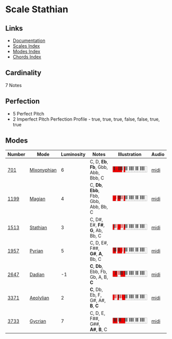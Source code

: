 # Scale Stathian

## Links

- [Documentation](README.md)
- [Scales Index](Scales.md)
- [Modes Index](Modes.md)
- [Chords Index](Chords.md)

## Cardinality

7 Notes

## Perfection

- 5 Perfect Pitch
- 2 Imperfect Pitch
Perfection Profile - true, true, true, false, false, true, true

## Modes

| Number | Mode | Luminosity | Notes | Illustration | Audio |
|--------|------|------------|-------|--------------|-------|
| [701](https://ianring.com/musictheory/scales/701) | [Mixonyphian](ModeMixonyphian.md) | 6 | C, D, **Eb**, **Fb**, Gbb, Abb, Bbb, C | ![CNaturalMixonyphian](ModeCNaturalMixonyphian.png) | [midi](https://github.com/edipermadi/music/blob/main/docs/ModeCNaturalMixonyphian.mid?raw=true) | 
| [1199](https://ianring.com/musictheory/scales/1199) | [Magian](ModeMagian.md) | 4 | C, **Db**, **Ebb**, Fbb, Gbb, Abb, Bb, C | ![CNaturalMagian](ModeCNaturalMagian.png) | [midi](https://github.com/edipermadi/music/blob/main/docs/ModeCNaturalMagian.mid?raw=true) | 
| [1513](https://ianring.com/musictheory/scales/1513) | [Stathian](ModeStathian.md) | 3 | C, D#, E#, **F#**, **G**, Ab, Bb, C | ![CNaturalStathian](ModeCNaturalStathian.png) | [midi](https://github.com/edipermadi/music/blob/main/docs/ModeCNaturalStathian.mid?raw=true) | 
| [1957](https://ianring.com/musictheory/scales/1957) | [Pyrian](ModePyrian.md) | 5 | C, D, E#, F##, **G#**, **A**, Bb, C | ![CNaturalPyrian](ModeCNaturalPyrian.png) | [midi](https://github.com/edipermadi/music/blob/main/docs/ModeCNaturalPyrian.mid?raw=true) | 
| [2647](https://ianring.com/musictheory/scales/2647) | [Dadian](ModeDadian.md) | -1 | **C**, **Db**, Ebb, Fb, Gb, A, B, **C** | ![CNaturalDadian](ModeCNaturalDadian.png) | [midi](https://github.com/edipermadi/music/blob/main/docs/ModeCNaturalDadian.mid?raw=true) | 
| [3371](https://ianring.com/musictheory/scales/3371) | [Aeolylian](ModeAeolylian.md) | 2 | **C**, Db, Eb, F, G#, A#, **B**, **C** | ![CNaturalAeolylian](ModeCNaturalAeolylian.png) | [midi](https://github.com/edipermadi/music/blob/main/docs/ModeCNaturalAeolylian.mid?raw=true) | 
| [3733](https://ianring.com/musictheory/scales/3733) | [Gycrian](ModeGycrian.md) | 7 | C, D, E, F##, G##, **A#**, **B**, C | ![CNaturalGycrian](ModeCNaturalGycrian.png) | [midi](https://github.com/edipermadi/music/blob/main/docs/ModeCNaturalGycrian.mid?raw=true) | 
